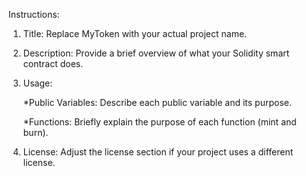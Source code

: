 Instructions:
  
  
  1.  Title: Replace MyToken with your actual project name.
  2.  Description: Provide a brief overview of what your Solidity smart contract does.
  3.  Usage:

       *Public Variables: Describe each public variable and its purpose.

       *Functions: Briefly explain the purpose of each function (mint and burn).
5.    License: Adjust the license section if your project uses a different license.
